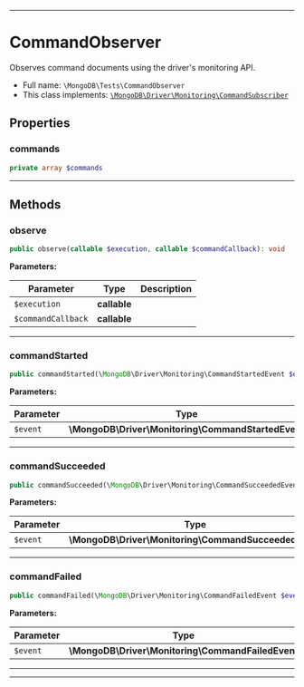 ***

# CommandObserver

Observes command documents using the driver's monitoring API.

* Full name: `\MongoDB\Tests\CommandObserver`
* This class implements:
  [`\MongoDB\Driver\Monitoring\CommandSubscriber`](../Driver/Monitoring/CommandSubscriber.md)

## Properties

### commands

```php
private array $commands
```

***

## Methods

### observe

```php
public observe(callable $execution, callable $commandCallback): void
```

**Parameters:**

| Parameter | Type | Description |
|-----------|------|-------------|
| `$execution` | **callable** |  |
| `$commandCallback` | **callable** |  |

***

### commandStarted

```php
public commandStarted(\MongoDB\Driver\Monitoring\CommandStartedEvent $event): void
```

**Parameters:**

| Parameter | Type | Description |
|-----------|------|-------------|
| `$event` | **\MongoDB\Driver\Monitoring\CommandStartedEvent** |  |

***

### commandSucceeded

```php
public commandSucceeded(\MongoDB\Driver\Monitoring\CommandSucceededEvent $event): void
```

**Parameters:**

| Parameter | Type | Description |
|-----------|------|-------------|
| `$event` | **\MongoDB\Driver\Monitoring\CommandSucceededEvent** |  |

***

### commandFailed

```php
public commandFailed(\MongoDB\Driver\Monitoring\CommandFailedEvent $event): void
```

**Parameters:**

| Parameter | Type | Description |
|-----------|------|-------------|
| `$event` | **\MongoDB\Driver\Monitoring\CommandFailedEvent** |  |

***


***

